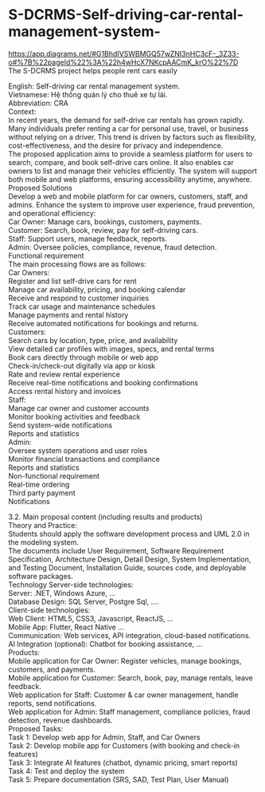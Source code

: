 # S-DCRMS-Self-driving-car-rental-management-system-

https://app.diagrams.net/#G1BhdIVSWBMGQ57wZNI3nHC3cF-_3Z33-o#%7B%22pageId%22%3A%22h4wHcX7NKcpAACmK_krO%22%7D  
The S-DCRMS project helps people rent cars easily

English: Self-driving car rental management system.  
Vietnamese: Hệ thống quản lý cho thuê xe tự lái.  
Abbreviation: CRA  
Context:  
In recent years, the demand for self-drive car rentals has grown rapidly. Many individuals prefer renting a car for personal use, travel, or business without relying on a driver. This trend is driven by factors such as flexibility, cost-effectiveness, and the desire for privacy and independence.  
The proposed application aims to provide a seamless platform for users to search, compare, and book self-drive cars online. It also enables car owners to list and manage their vehicles efficiently. The system will support both mobile and web platforms, ensuring accessibility anytime, anywhere.  
Proposed Solutions  
Develop a web and mobile platform for car owners, customers, staff, and admins. Enhance the system to improve user experience, fraud prevention, and operational efficiency:  
Car Owner: Manage cars, bookings, customers, payments.  
Customer: Search, book, review, pay for self-driving cars.  
Staff: Support users, manage feedback, reports.  
Admin: Oversee policies, compliance, revenue, fraud detection.  
Functional requirement  
The main processing flows are as follows:  
Car Owners:  
Register and list self-drive cars for rent  
Manage car availability, pricing, and booking calendar  
Receive and respond to customer inquiries  
Track car usage and maintenance schedules  
Manage payments and rental history  
Receive automated notifications for bookings and returns.  
Customers:  
Search cars by location, type, price, and availability  
View detailed car profiles with images, specs, and rental terms  
Book cars directly through mobile or web app  
Check-in/check-out digitally via app or kiosk  
Rate and review rental experience  
Receive real-time notifications and booking confirmations  
Access rental history and invoices  
Staff:  
Manage car owner and customer accounts  
Monitor booking activities and feedback  
Send system-wide notifications  
Reports and statistics  
Admin:  
Oversee system operations and user roles  
Monitor financial transactions and compliance  
Reports and statistics  
Non-functional requirement  
Real-time ordering  
Third party payment  
Notifications  

3.2. Main proposal content (including results and products)  
Theory and Practice:  
Students should apply the software development process and UML 2.0 in the modeling system.  
The documents include User Requirement, Software Requirement Specification, Architecture Design, Detail Design, System Implementation, and Testing Document, Installation Guide, sources code, and deployable software packages.  
Technology Server-side technologies:  
Server: .NET, Windows Azure, …  
Database Design: SQL Server, Postgre Sql, ....  
Client-side technologies:  
Web Client: HTML5, CSS3, Javascript, ReactJS, ...  
Mobile App: Flutter, React Native ...  
Communication: Web services, API integration, cloud-based notifications.  
AI Integration (optional): Chatbot for booking assistance, …  
Products:  
Mobile application for Car Owner: Register vehicles, manage bookings, customers, and payments.  
Mobile application for Customer: Search, book, pay, manage rentals, leave feedback.  
Web application for Staff: Customer & car owner management, handle reports, send notifications.  
Web application for Admin: Staff management, compliance policies, fraud detection, revenue dashboards.  
Proposed Tasks:  
Task 1: Develop web app for Admin, Staff, and Car Owners  
Task 2: Develop mobile app for Customers (with booking and check-in features)  
Task 3: Integrate AI features (chatbot, dynamic pricing, smart reports)  
Task 4: Test and deploy the system  
Task 5: Prepare documentation (SRS, SAD, Test Plan, User Manual)  
